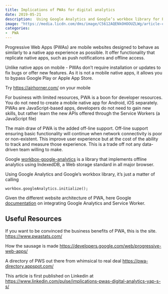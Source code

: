 ```yaml
---
title: Implications of PWAs for digital analytics
date: 2019-05-21
description:  Using Google Analytics and Google’s workbox library for PWA
image: "https://media.licdn.com/dms/image/C5612AQENkOHOOUZLWg/article-cover_image-shrink_720_1280/0?e=1564012800&v=beta&t=iPU8ADDXPmUsIIQBzlmnm_aWOMHGncx6tzSUQKwQLqg"
categories:
-  PWA
---
```



Progressive Web Apps (PWAs) are mobile websites designed to behave as similarly to a native app experience as possible. It offer functionality that replicate native apps, such as push notifications and offline access.

Unlike native apps on mobile - PWAs don’t require installation or updates to fix bugs or offer new features. As it is not a mobile native apps, it allows you to bypass Google Play or Apple App Store.

Try https://airhorner.com/ on your mobile

For business with limited resources, PWA is a boon for developer resources. You do not need to create a mobile native app for Android, iOS separately. PWAs are JavaScript-based apps, developers do not need to gain new skills, but rather learn the new APIs offered through the Service Workers (a JavaScript file)

The main draw of PWA is the added off-line support. Off-line support ensuring basic functionality will continue when network connectivity is poor or non-existent. This improve user experience but at the cost of the ability to track and measure those experience. This is a trade off not any data-driven team willing to make.

Google [workbox-google-analytics](https://developers.google.com/web/tools/workbox/modules/workbox-google-analytics) is a library that implements offline analytics using IndexedDB, a Web storage standard in all major browser. 

Using Google Analytics and Google’s workbox library, it’s just a matter of calling

`workbox.googleAnalytics.initialize();`


Given the different website architecture of PWA, here Google [documentation](https://developers.google.com/web/ilt/pwa/integrating-analytics#analytics_and_service_worker) on integrating Google Analytics and Service Worker.

## Useful Resources

If you want to be convinced the business benefits of PWA, this is the site. https://www.pwastats.com/

How the sausage is made https://developers.google.com/web/progressive-web-apps/

A directory of PWS out there from whimsical to real deal https://pwa-directory.appspot.com/


This article is first published on Linkedin at https://www.linkedin.com/pulse/implications-pwas-digital-analytics-yap-s-s/

